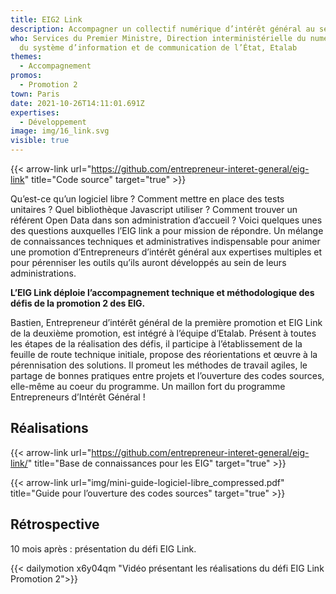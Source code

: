 ```yaml
---
title: EIG2 Link
description: Accompagner un collectif numérique d’intérêt général au sein de l’État
who: Services du Premier Ministre, Direction interministérielle du numérique et
  du système d’information et de communication de l’État, Etalab
themes:
  - Accompagnement
promos:
  - Promotion 2
town: Paris
date: 2021-10-26T14:11:01.691Z
expertises:
  - Développement
image: img/16_link.svg
visible: true
---
```

{{< arrow-link url="https://github.com/entrepreneur-interet-general/eig-link" title="Code source" target="true" >}}

Qu’est-ce qu’un logiciel libre ? Comment mettre en place des tests unitaires ? Quel bibliothèque Javascript utiliser ? Comment trouver un référent Open Data dans son administration d’accueil ? Voici quelques unes des questions auxquelles l’EIG link a pour mission de répondre. Un mélange de connaissances techniques et administratives indispensable pour animer une promotion d’Entrepreneurs d’intérêt général aux expertises multiples et pour pérenniser les outils qu’ils auront développés au sein de leurs administrations.

**L’EIG Link déploie l’accompagnement technique et méthodologique des défis de la promotion 2 des EIG.**

Bastien, Entrepreneur d’intérêt général de la première promotion et EIG Link de la deuxième promotion, est intégré à l’équipe d’Etalab. Présent à toutes les étapes de la réalisation des défis, il participe à l’établissement de la feuille de route technique initiale, propose des réorientations et œuvre à la pérennisation des solutions. Il promeut les méthodes de travail agiles, le partage de bonnes pratiques entre projets et l’ouverture des codes sources, elle-même au coeur du programme. Un maillon fort du programme Entrepreneurs d’Intérêt Général !

## Réalisations

{{< arrow-link url="https://github.com/entrepreneur-interet-general/eig-link/" title="Base de connaissances pour les EIG" target="true" >}}

{{< arrow-link url="img/mini-guide-logiciel-libre_compressed.pdf" title="Guide pour l’ouverture des codes sources" target="true" >}}

## Rétrospective

10 mois après : présentation du défi EIG Link.

{{< dailymotion x6y04qm "Vidéo présentant les réalisations du défi EIG Link Promotion 2">}}